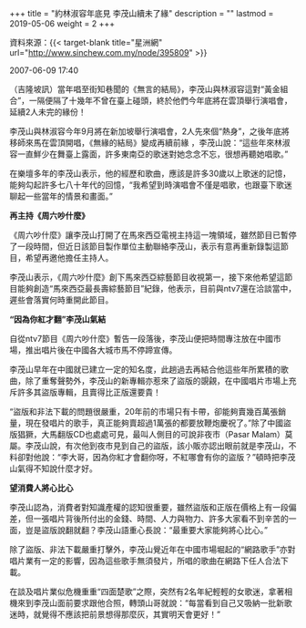 +++
title = "約林淑容年底見 李茂山續未了緣"
description = ""
lastmod = 2019-05-06
weight = 2
+++

資料來源：{{< target-blank title="星洲網" url="http://www.sinchew.com.my/node/395809" >}}

2007-06-09 17:40 

（吉隆坡訊）當年唱至街知巷聞的《無言的結局》，李茂山與林淑容這對“黃金組合”，一隔便隔了十幾年不曾在臺上碰頭，終於他們今年底將在雲頂舉行演唱會，延續2人未完的緣份！

李茂山與林淑容今年9月將在新加坡舉行演唱會，2人先來個“熱身”，之後年底將移師來馬在雲頂開唱，《無緣的結局》變成再續前緣 ，李茂山說：“這些年來林淑容一直鮮少在舞臺上露面，許多東南亞的歌迷對她念念不忘，很想再聽她唱歌。”

在樂壇多年的李茂山表示，他的經歷和歌曲，應該是許多30歲以上歌迷的記憶，能夠勾起許多七八十年代的回憶，“我希望到時演唱會不僅是唱歌，也跟臺下歌迷聊起一些當年的情景和畫面。”

<b>再主持《周六吵什麼》</b>

《周六吵什麼》讓李茂山打開了在馬來西亞電視主持這一塊領域，雖然節目已暫停了一段時間，但近日該節目製作單位主動聯絡李茂山，表示有意再重新錄製這節目，希望再邀他擔任主持人。

李茂山表示，《周六吵什麼》創下馬來西亞綜藝節目收視第一，接下來他希望這節目能夠創造“馬來西亞最長壽綜藝節目”紀錄，他表示，目前與ntv7還在洽談當中，遲些會落實何時重開此節目。

<b>“因為你紅才翻”李茂山氣結</b>

自從ntv7節目《周六吵什麼》暫告一段落後，李茂山便把時間專注放在中國市場，推出唱片後在中國各大城市馬不停蹄宣傳。

李茂山早年在中國就已建立一定的知名度，此趟過去再結合他這些年所累積的歌曲，除了重奪聲勢外，李茂山的新專輯亦惹來了盜版的覬覦，在中國唱片市場上充斥許多其盜版專輯，且賣得比正版還要貴！

“盜版和非法下載的問題很嚴重，20年前的市場只有卡帶，卻能夠賣幾百萬張銷量，現在發唱片的歌手，真正能夠賣超過1萬張的都要放鞭炮慶祝了。”除了中國盜版猖獗，大馬翻版CD也處處可見，最叫人側目的可說非夜市（Pasar Malam）莫屬。李茂山說，有次他到夜市見到自己的盜版，該小販亦認出眼前就是李茂山，不料卻對他說：“李大哥，因為你紅才會翻你呀，不紅哪會有你的盜版？”頓時把李茂山氣得不知說什麼才好。

<b>望消費人將心比心</b>

李茂山認為，消費者對知識產權的認知很重要，雖然盜版和正版在價格上有一段偏差，但一張唱片背後所付出的金錢、時間、人力與物力、許多大家看不到辛苦的一面，豈是盜版說翻就翻？李茂山語重心長說：“最重要大家能夠將心比心。”

除了盜版、非法下載嚴重打擊外，李茂山覺近年在中國市場堀起的“網路歌手”亦對唱片業有一定的影響，因為這些歌手無須發片，所唱的歌曲在網路下任人合法下載。

在談及唱片業似危機重重“四面楚歌”之際，突然有2名年紀輕輕的女歌迷，拿著相機來到李茂山面前要求跟他合照，轉頭山哥就說：“每當看到自己又吸納一批新歌迷時，就覺得不應該把前景想得那麼灰，其實明天會更好！”
